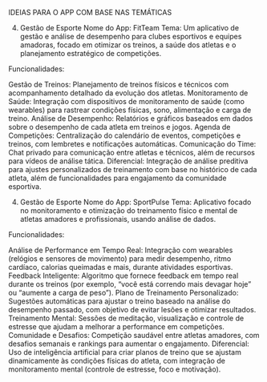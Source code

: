 IDEIAS PARA O APP COM BASE NAS TEMÁTICAS



4. Gestão de Esporte
Nome do App: FitTeam
Tema: Um aplicativo de gestão e análise de desempenho para clubes esportivos e equipes amadoras, focado em otimizar os treinos, a saúde dos atletas e o planejamento estratégico de competições.

Funcionalidades:

Gestão de Treinos: Planejamento de treinos físicos e técnicos com acompanhamento detalhado da evolução dos atletas.
Monitoramento de Saúde: Integração com dispositivos de monitoramento de saúde (como wearables) para rastrear condições físicas, sono, alimentação e carga de treino.
Análise de Desempenho: Relatórios e gráficos baseados em dados sobre o desempenho de cada atleta em treinos e jogos.
Agenda de Competições: Centralização do calendário de eventos, competições e treinos, com lembretes e notificações automáticas.
Comunicação do Time: Chat privado para comunicação entre atletas e técnicos, além de recursos para vídeos de análise tática.
Diferencial: Integração de análise preditiva para ajustes personalizados de treinamento com base no histórico de cada atleta, além de funcionalidades para engajamento da comunidade esportiva.



4. Gestão de Esporte
Nome do App: SportPulse
Tema: Aplicativo focado no monitoramento e otimização do treinamento físico e mental de atletas amadores e profissionais, usando análise de dados.

Funcionalidades:

Análise de Performance em Tempo Real: Integração com wearables (relógios e sensores de movimento) para medir desempenho, ritmo cardíaco, calorias queimadas e mais, durante atividades esportivas.
Feedback Inteligente: Algoritmo que fornece feedback em tempo real durante os treinos (por exemplo, “você está correndo mais devagar hoje” ou “aumente a carga de peso”).
Plano de Treinamento Personalizado: Sugestões automáticas para ajustar o treino baseado na análise do desempenho passado, com objetivo de evitar lesões e otimizar resultados.
Treinamento Mental: Sessões de meditação, visualização e controle de estresse que ajudam a melhorar a performance em competições.
Comunidade e Desafios: Competição saudável entre atletas amadores, com desafios semanais e rankings para aumentar o engajamento.
Diferencial: Uso de inteligência artificial para criar planos de treino que se ajustam dinamicamente às condições físicas do atleta, com integração de monitoramento mental (controle de estresse, foco e motivação).

